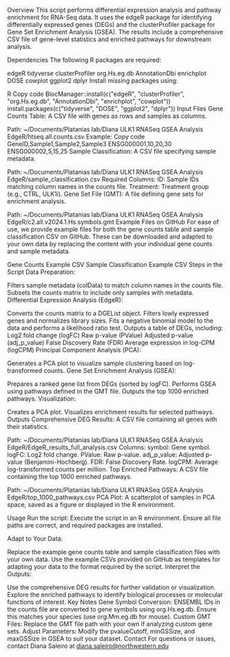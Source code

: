 Overview
This script performs differential expression analysis and pathway enrichment for RNA-Seq data. It uses the edgeR package for identifying differentially expressed genes (DEGs) and the clusterProfiler package for Gene Set Enrichment Analysis (GSEA). The results include a comprehensive CSV file of gene-level statistics and enriched pathways for downstream analysis.

Dependencies
The following R packages are required:

edgeR
tidyverse
clusterProfiler
org.Hs.eg.db
AnnotationDbi
enrichplot
DOSE
cowplot
ggplot2
dplyr
Install missing packages using:

R
Copy code
BiocManager::install(c("edgeR", "clusterProfiler", "org.Hs.eg.db", "AnnotationDbi", "enrichplot", "cowplot"))
install.packages(c("tidyverse", "DOSE", "ggplot2", "dplyr"))
Input Files
Gene Counts Table: A CSV file with genes as rows and samples as columns.

Path: ~/Documents/Platanias lab/Diana ULK1 RNASeq GSEA Analysis EdgeR/htseq.all.counts.csv
Example:
Copy code
GeneID,Sample1,Sample2,Sample3
ENSG000001,10,20,30
ENSG000002,5,15,25
Sample Classification: A CSV file specifying sample metadata.

Path: ~/Documents/Platanias lab/Diana ULK1 RNASeq GSEA Analysis EdgeR/sample_classification.csv
Required Columns:
ID: Sample IDs matching column names in the counts file.
Treatment: Treatment group (e.g., CTRL, ULK1i).
Gene Set File (GMT): A file defining gene sets for enrichment analysis.

Path: ~/Documents/Platanias lab/Diana ULK1 RNASeq GSEA Analysis EdgeR/c2.all.v2024.1.Hs.symbols.gmt
Example Files on GitHub
For ease of use, we provide example files for both the gene counts table and sample classification CSV on GitHub. These can be downloaded and adapted to your own data by replacing the content with your individual gene counts and sample metadata.

Gene Counts Example CSV
Sample Classification Example CSV
Steps in the Script
Data Preparation:

Filters sample metadata (colData) to match column names in the counts file.
Subsets the counts matrix to include only samples with metadata.
Differential Expression Analysis (EdgeR):

Converts the counts matrix to a DGEList object.
Filters lowly expressed genes and normalizes library sizes.
Fits a negative binomial model to the data and performs a likelihood ratio test.
Outputs a table of DEGs, including:
Log2 fold change (logFC)
Raw p-value (PValue)
Adjusted p-value (adj_p_value)
False Discovery Rate (FDR)
Average expression in log-CPM (logCPM)
Principal Component Analysis (PCA):

Generates a PCA plot to visualize sample clustering based on log-transformed counts.
Gene Set Enrichment Analysis (GSEA):

Prepares a ranked gene list from DEGs (sorted by logFC).
Performs GSEA using pathways defined in the GMT file.
Outputs the top 1000 enriched pathways.
Visualization:

Creates a PCA plot.
Visualizes enrichment results for selected pathways.
Outputs
Comprehensive DEG Results:
A CSV file containing all genes with their statistics.

Path: ~/Documents/Platanias lab/Diana ULK1 RNASeq GSEA Analysis EdgeR/EdgeR_results_full_analysis.csv
Columns:
symbol: Gene symbol.
logFC: Log2 fold change.
PValue: Raw p-value.
adj_p_value: Adjusted p-value (Benjamini-Hochberg).
FDR: False Discovery Rate.
logCPM: Average log-transformed counts per million.
Top Enriched Pathways:
A CSV file containing the top 1000 enriched pathways.

Path: ~/Documents/Platanias lab/Diana ULK1 RNASeq GSEA Analysis EdgeR/top_1000_pathways.csv
PCA Plot:
A scatterplot of samples in PCA space, saved as a figure or displayed in the R environment.

Usage
Run the script: Execute the script in an R environment. Ensure all file paths are correct, and required packages are installed.

Adapt to Your Data:

Replace the example gene counts table and sample classification files with your own data.
Use the example CSVs provided on GitHub as templates for adapting your data to the format required by the script.
Interpret the Outputs:

Use the comprehensive DEG results for further validation or visualization.
Explore the enriched pathways to identify biological processes or molecular functions of interest.
Key Notes
Gene Symbol Conversion: ENSEMBL IDs in the counts file are converted to gene symbols using org.Hs.eg.db. Ensure this matches your species (use org.Mm.eg.db for mouse).
Custom GMT Files: Replace the GMT file path with your own if analyzing custom gene sets.
Adjust Parameters: Modify the pvalueCutoff, minGSSize, and maxGSSize in GSEA to suit your dataset.
Contact
For questions or issues, contact Diana Saleiro at diana.saleiro@northwestern.edu
